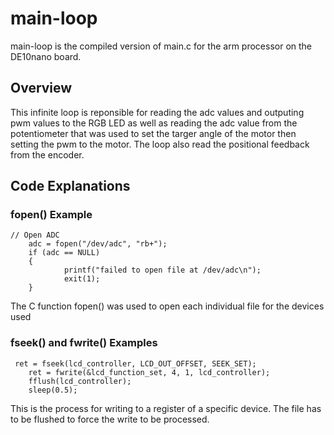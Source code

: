 # main-loop 

main-loop is the compiled version of main.c for the arm processor on the DE10nano board.


## Overview

This infinite loop is reponsible for reading the adc values and outputing pwm values to the RGB LED as well as reading the adc value from the potentiometer that was used to set the targer angle of the motor then setting the pwm to the motor. The loop also read the positional feedback from the encoder. 


## Code Explanations


### fopen() Example
    // Open ADC
        adc = fopen("/dev/adc", "rb+");
        if (adc == NULL)
        {
                printf("failed to open file at /dev/adc\n");
                exit(1);
        }

The C function fopen() was used to open each individual file for the devices used 

### fseek() and fwrite() Examples 
     ret = fseek(lcd_controller, LCD_OUT_OFFSET, SEEK_SET);
        ret = fwrite(&lcd_function_set, 4, 1, lcd_controller);
        fflush(lcd_controller);
        sleep(0.5);


This is the process for writing to a register of a specific device. The file has to be flushed to force the write to be processed. 


